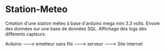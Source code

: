 # Station-Meteo
Création d'une station méteo à base d'arduino mega mini 3.3 volts.
Envoie des données sur une base de données SQL.
Affichage des logs des différents capteurs.

Arduino ---> emetteur sans fils ---> serveur ---> Site internet
